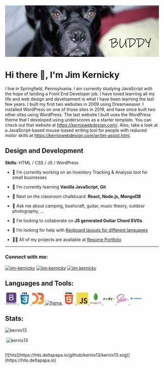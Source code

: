 [![Jim's GitHub Banner](./assets/GitHubBanner500.jpg)](https://kernixwebdesign.com/)

# Hi there 👋, I'm Jim Kernicky

I live in Springfield, Pennsylvania. I am currently studying JavaScript with the hope of landing a Front End Developer job. I have loved learning all my life and web design and development is what I have been learning the last few years. I built my first two websites in 2009 using Dreamweaver. I installed WordPress on one of those sites in 2019, and have since built two other sites using WordPress. The last website I built uses the WordPress theme that I developed using underscores as a starter template. You can check out that website at https://kernixwebdesign.com/. Also, take a look at a JavaScript-based mouse-based writing tool for people with reduced motor skills at https://kernixwebdesign.com/writer-assist.html. 

## Design and Development

**Skills**: HTML / CSS / JS / WordPress

- 🔭 I’m currently working on an Inventory Tracking & Analysis tool for small businesses 

- 🌱 I’m currently learning **Vanilla JavaScript, Git**

- 🌱 Next on the classroom chalkboard: **React, Node.js, MongoDB** 

- 💬 Ask me about camping, bushcraft, guitar, music theory, outdoor photography, ... 

- 👯 I’m looking to collaborate on **JS generated Guitar Chord SVGs**

- 🤝 I’m looking for help with [Keyboard layouts for different languages](https://kernixwebdesign.com/writer-assist.html)

- 👨‍💻 All of my projects are available at [Resume Portfolio](https://kernixwebdesign.com/resume-portfolio.html)

- - - -

### Connect with me:
<p align="left">
<a href="https://codepen.io/jim-kernicky" target="blank"><img align="center" src="https://raw.githubusercontent.com/rahuldkjain/github-profile-readme-generator/master/src/images/icons/Social/codepen.svg" alt="jim-kernicky" height="30" width="40" /></a>
<a href="https://linkedin.com/in/jim-kernicky" target="blank"><img align="center" src="https://raw.githubusercontent.com/rahuldkjain/github-profile-readme-generator/master/src/images/icons/Social/linked-in-alt.svg" alt="jim-kernicky" height="30" width="40" /></a>
<a href="https://fb.com/jim.kernicky" target="blank"><img align="center" src="https://raw.githubusercontent.com/rahuldkjain/github-profile-readme-generator/master/src/images/icons/Social/facebook.svg" alt="jim.kernicky" height="30" width="40" /></a>
</p>

## Languages and Tools:
<p align="left"> <a href="https://getbootstrap.com" target="_blank"> <img src="https://raw.githubusercontent.com/devicons/devicon/master/icons/bootstrap/bootstrap-plain-wordmark.svg" alt="bootstrap" width="40" height="40"/> </a> <a href="https://www.w3schools.com/css/" target="_blank"> <img src="https://raw.githubusercontent.com/devicons/devicon/master/icons/css3/css3-original-wordmark.svg" alt="css3" width="40" height="40"/> </a> <a href="https://d3js.org/" target="_blank"> <img src="https://raw.githubusercontent.com/devicons/devicon/master/icons/d3js/d3js-original.svg" alt="d3js" width="40" height="40"/> </a> <a href="https://www.figma.com/" target="_blank"> <img src="https://www.vectorlogo.zone/logos/figma/figma-icon.svg" alt="figma" width="40" height="40"/> </a> <a href="https://www.w3.org/html/" target="_blank"> <img src="https://raw.githubusercontent.com/devicons/devicon/master/icons/html5/html5-original-wordmark.svg" alt="html5" width="40" height="40"/> </a> <a href="https://developer.mozilla.org/en-US/docs/Web/JavaScript" target="_blank"> <img src="https://raw.githubusercontent.com/devicons/devicon/master/icons/javascript/javascript-original.svg" alt="javascript" width="40" height="40"/> </a> <a href="https://www.mongodb.com/" target="_blank"> <img src="https://raw.githubusercontent.com/devicons/devicon/master/icons/mongodb/mongodb-original-wordmark.svg" alt="mongodb" width="40" height="40"/> </a> <a href="https://nodejs.org" target="_blank"> <img src="https://raw.githubusercontent.com/devicons/devicon/master/icons/nodejs/nodejs-original-wordmark.svg" alt="nodejs" width="40" height="40"/> </a> <a href="https://sass-lang.com" target="_blank"> <img src="https://raw.githubusercontent.com/devicons/devicon/master/icons/sass/sass-original.svg" alt="sass" width="40" height="40"/> </a> <a href="https://webpack.js.org" target="_blank"> <img src="https://raw.githubusercontent.com/devicons/devicon/d00d0969292a6569d45b06d3f350f463a0107b0d/icons/webpack/webpack-original-wordmark.svg" alt="webpack" width="40" height="40"/> </a> </p>

## Stats:
<p><img align="left" src="https://github-readme-stats.vercel.app/api/top-langs?username=kernix13&show_icons=true&locale=en&layout=compact" alt="kernix13" /></p>
<br>
<p>&nbsp;<img align="center" src="https://github-readme-stats.vercel.app/api?username=kernix13&show_icons=true&locale=en" alt="kernix13" /></p>
<br>
[![hits](https://hits.deltapapa.io/github/kernix13/kernix13.svg)](https://hits.deltapapa.io)





